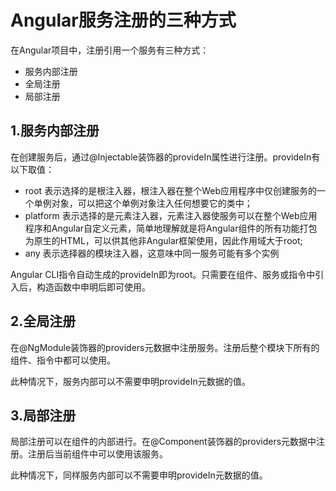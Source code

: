 # Angular服务注册的三种方式

在Angular项目中，注册引用一个服务有三种方式：
- 服务内部注册
- 全局注册
- 局部注册

## 1.服务内部注册
在创建服务后，通过@Injectable装饰器的provideIn属性进行注册。provideIn有以下取值：
- root 表示选择的是根注入器，根注入器在整个Web应用程序中仅创建服务的一个单例对象，可以把这个单例对象注入任何想要它的类中；
- platform 表示选择的是元素注入器，元素注入器使服务可以在整个Web应用程序和Angular自定义元素，简单地理解就是将Angular组件的所有功能打包为原生的HTML，可以供其他非Angular框架使用，因此作用域大于root;
- any 表示选择器的模块注入器，这意味中同一服务可能有多个实例

Angular CLI指令自动生成的provideIn即为root。只需要在组件、服务或指令中引入后，构造函数中申明后即可使用。

## 2.全局注册
在@NgModule装饰器的providers元数据中注册服务。注册后整个模块下所有的组件、指令中都可以使用。

此种情况下，服务内部可以不需要申明provideIn元数据的值。

## 3.局部注册
局部注册可以在组件的内部进行。在@Component装饰器的providers元数据中注册。注册后当前组件中可以使用该服务。

此种情况下，同样服务内部可以不需要申明provideIn元数据的值。